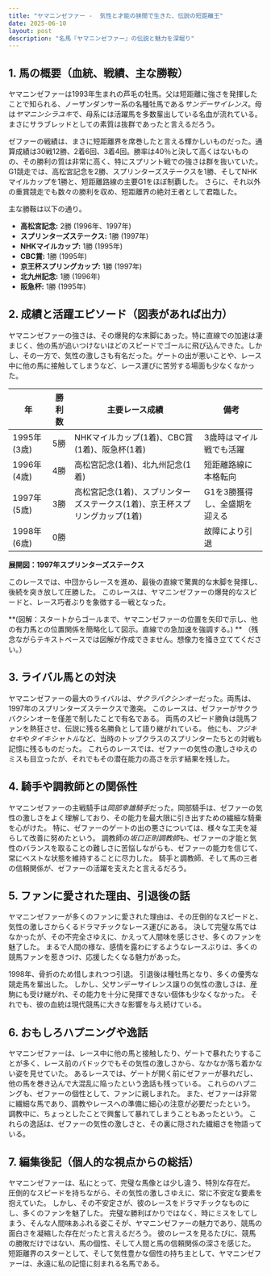 ```yaml
---
title: "ヤマニンゼファー -  気性と才能の狭間で生きた、伝説の短距離王"
date: 2025-06-10
layout: post
description: "名馬『ヤマニンゼファー』の伝説と魅力を深堀り"
---
```


## 1. 馬の概要（血統、戦績、主な勝鞍）

ヤマニンゼファーは1993年生まれの芦毛の牡馬。父は短距離に強さを発揮したことで知られる、ノーザンダンサー系の名種牡馬である*サンデーサイレンス*。母は*ヤマニンシラユキ*で、母系には活躍馬を多数輩出している名血が流れている。  まさにサラブレッドとしての素質は抜群であったと言えるだろう。

ゼファーの戦績は、まさに短距離界を席巻したと言える輝かしいものだった。通算成績は30戦12勝、2着6回、3着4回。勝率は40％と決して高くはないものの、その勝利の質は非常に高く、特にスプリント戦での強さは群を抜いていた。  G1競走では、高松宮記念を2勝、スプリンターズステークスを1勝、そしてNHKマイルカップを1勝と、短距離路線の主要G1をほぼ制覇した。  さらに、それ以外の重賞競走でも数々の勝利を収め、短距離界の絶対王者として君臨した。

主な勝鞍は以下の通り。

* **高松宮記念:** 2勝 (1996年、1997年)
* **スプリンターズステークス:** 1勝 (1997年)
* **NHKマイルカップ:** 1勝 (1995年)
* **CBC賞:** 1勝 (1995年)
* **京王杯スプリングカップ:** 1勝 (1997年)
* **北九州記念:** 1勝 (1996年)
* **阪急杯:** 1勝 (1995年)


## 2. 成績と活躍エピソード（図表があれば出力）

ヤマニンゼファーの強さは、その爆発的な末脚にあった。特に直線での加速は凄まじく、他の馬が追いつけないほどのスピードでゴールに飛び込んできた。しかし、その一方で、気性の激しさも有名だった。ゲートの出が悪いことや、レース中に他の馬に接触してしまうなど、レース運びに苦労する場面も少なくなかった。

| 年 | 勝利数 | 主要レース成績 | 備考 |
|---|---|---|---|
| 1995年 (3歳) | 5勝 | NHKマイルカップ(1着)、CBC賞(1着)、阪急杯(1着) | 3歳時はマイル戦でも活躍 |
| 1996年 (4歳) | 4勝 | 高松宮記念(1着)、北九州記念(1着) | 短距離路線に本格転向 |
| 1997年 (5歳) | 3勝 | 高松宮記念(1着)、スプリンターズステークス(1着)、京王杯スプリングカップ(1着) | G1を3勝獲得し、全盛期を迎える |
| 1998年 (6歳) | 0勝 |  |  故障により引退 |


**展開図：1997年スプリンターズステークス**

このレースでは、中団からレースを進め、最後の直線で驚異的な末脚を発揮し、後続を突き放して圧勝した。  このレースは、ヤマニンゼファーの爆発的なスピードと、レース巧者ぶりを象徴する一戦となった。

**(図解：スタートからゴールまで、ヤマニンゼファーの位置を矢印で示し、他の有力馬との位置関係を簡略化して図示。直線での急加速を強調する。) **  （残念ながらテキストベースでは図解が作成できません。想像力を掻き立ててください。）


## 3. ライバル馬との対決

ヤマニンゼファーの最大のライバルは、*サクラバクシンオー*だった。両馬は、1997年のスプリンターズステークスで激突。  このレースは、ゼファーがサクラバクシンオーを僅差で制したことで有名である。  両馬のスピード勝負は競馬ファンを熱狂させ、伝説に残る名勝負として語り継がれている。  他にも、*フジキセキ*や*タイキシャトル*など、当時のトップクラスのスプリンターたちとの対戦も記憶に残るものだった。  これらのレースでは、ゼファーの気性の激しさゆえのミスも目立ったが、それでもその潜在能力の高さを示す結果を残した。


## 4. 騎手や調教師との関係性

ヤマニンゼファーの主戦騎手は*岡部幸雄騎手*だった。岡部騎手は、ゼファーの気性の激しさをよく理解しており、その能力を最大限に引き出すための繊細な騎乗を心がけた。  特に、ゼファーのゲートの出の悪さについては、様々な工夫を凝らして改善に努めたという。  調教師の*坂口正則調教師*も、ゼファーの才能と気性のバランスを取ることの難しさに苦悩しながらも、ゼファーの能力を信じて、常にベストな状態を維持することに尽力した。  騎手と調教師、そして馬の三者の信頼関係が、ゼファーの活躍を支えたと言えるだろう。


## 5. ファンに愛された理由、引退後の話

ヤマニンゼファーが多くのファンに愛された理由は、その圧倒的なスピードと、気性の激しさからくるドラマチックなレース運びにある。  決して完璧な馬ではなかったが、その不完全さゆえに、かえって人間味を感じさせ、多くのファンを魅了した。  まるで人間の様な、感情を露わにするようなレースぶりは、多くの競馬ファンを惹きつけ、応援したくなる魅力があった。

1998年、骨折のため惜しまれつつ引退。  引退後は種牡馬となり、多くの優秀な競走馬を輩出した。  しかし、父サンデーサイレンス譲りの気性の激しさは、産駒にも受け継がれ、その能力を十分に発揮できない個体も少なくなかった。  それでも、彼の血統は現代競馬に大きな影響を与え続けている。


## 6. おもしろハプニングや逸話

ヤマニンゼファーは、レース中に他の馬と接触したり、ゲートで暴れたりすることが多く、レース前のパドックでもその気性の激しさから、なかなか落ち着かない姿を見せていた。  あるレースでは、ゲートが開く前にゼファーが暴れだし、他の馬を巻き込んで大混乱に陥ったという逸話も残っている。  これらのハプニングも、ゼファーの個性として、ファンに親しまれた。  また、ゼファーは非常に繊細な馬であり、調教やレースへの準備に細心の注意が必要だったという。  調教中に、ちょっとしたことで興奮して暴れてしまうこともあったという。  これらの逸話は、ゼファーの気性の激しさと、その裏に隠された繊細さを物語っている。


## 7. 編集後記（個人的な視点からの総括）

ヤマニンゼファーは、私にとって、完璧な馬像とは少し違う、特別な存在だ。  圧倒的なスピードを持ちながら、その気性の激しさゆえに、常に不安定な要素を抱えていた。  しかし、その不安定さが、彼のレースをドラマチックなものにし、多くのファンを魅了した。  完璧な勝利ばかりではなく、時にミスをしてしまう、そんな人間味あふれる姿こそが、ヤマニンゼファーの魅力であり、競馬の面白さを凝縮した存在だったと言えるだろう。  彼のレースを見るたびに、競馬の勝敗だけではない、馬の個性、そして人間と馬の信頼関係の深さを感じた。  短距離界のスターとして、そして気性豊かな個性の持ち主として、ヤマニンゼファーは、永遠に私の記憶に刻まれる名馬である。
